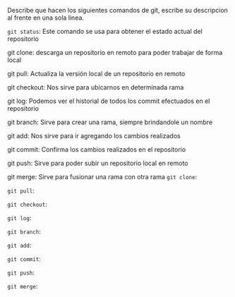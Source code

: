 Describe que hacen los siguientes comandos de git, escribe su descripcion al frente en una sola linea.

`git status`: Este comando se usa para obtener el estado actual del repositorio

git clone: descarga un repositorio en remoto para poder trabajar de forma local

git pull: Actualiza la versión local de un repositorio en remoto

git checkout: Nos sirve para ubicarnos en determinada rama

git log: Podemos ver el historial de todos los commit efectuados en el repositorio

git branch: Sirve para crear una rama, siempre brindandole un nombre

git add: Nos sirve para ir agregando los cambios realizados

git commit: Confirma los cambios realizados en el repositorio

git push: Sirve para poder subir un repositorio local en remoto

git merge: Sirve para fusionar una rama con otra rama
`git clone`:

`git pull`:

`git checkout`:

`git log`:

`git branch`:

`git add`:

`git commit`:

`git push`:

`git merge`: